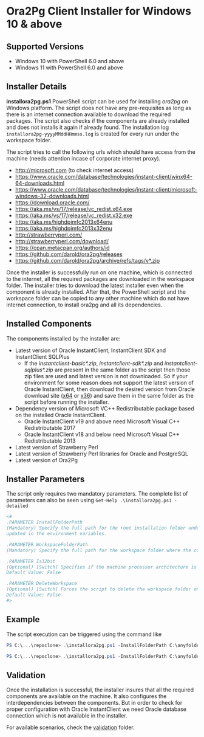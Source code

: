 # Ora2Pg Client Installer for Windows 10 & above

## Supported Versions

- Windows 10 with PowerShell 6.0 and above
- Windows 11 with PowerShell 6.0 and above

## Installer Details

**installora2pg.ps1** PowerShell script can be used for installing _ora2pg_ on Windows platform. The script does not have any pre-requisites as long as there is an internet connection available to download the required packages. The script also checks if the components are already installed and does not installs it again if already found. The installation log ```installora2pg-yyyyMMddHHmmss.log``` is created for every run under the workspace folder.

The script tries to call the following  urls which should have access from the machine (needs attention incase of corporate internet proxy).

- http://microsoft.com (to check internet access)
- https://www.oracle.com/database/technologies/instant-client/winx64-64-downloads.html
- https://www.oracle.com/database/technologies/instant-client/microsoft-windows-32-downloads.html
- https://download.oracle.com/
- https://aka.ms/vs/17/release/vc_redist.x64.exe
- https://aka.ms/vs/17/release/vc_redist.x32.exe
- https://aka.ms/highdpimfc2013x64enu
- https://aka.ms/highdpimfc2013x32enu
- http://strawberryperl.com/
- http://strawberryperl.com/download/
- https://cpan.metacpan.org/authors/id
- https://github.com/darold/ora2pg/releases
- https://github.com/darold/ora2pg/archive/refs/tags/v*.zip

Once the installer is successfully run on one machine, which is connected to the internet, all the required packages are downloaded in the workspace folder. The installer tries to download the latest installer even when the component is already installed. After that, the PowerShell script and the workspace folder can be copied to any other machine which do not have internet connection, to install ora2pg and all its dependencies.

## Installed Components

The components installed by the installer are:

- Latest version of Oracle InstantClient, InstantClient SDK and InstantClient SQLPlus
  - If the _instantclient-basic*.zip_, _instantclient-sdk*.zip_ and _instantclient-sqlplus*.zip_ are present in the same folder as the script then those zip files are used and latest version is not downloaded. So if your environment for some reason does not support the latest version of Oracle InstantClient, then download the desired version from Oracle download site ([x64](https://www.oracle.com/database/technologies/instant-client/winx64-64-downloads.html) or [x36](https://www.oracle.com/database/technologies/instant-client/microsoft-windows-32-downloads.html)) and save them in the same folder as the script before running the installer.
- Dependency version of Microsoft VC++ Redistributable package based on the installed Oracle InstantClient.
  - Oracle InstantClient v19 and above need Microsoft Visual C++ Redistributable 2017
  - Oracle InstantClient v18 and below need Microsoft Visual C++ Redistributable 2013
- Latest version of Strawberry Perl
- Latest version of Strawberry Perl libraries for Oracle and PostgreSQL
- Latest version of Ora2Pg

## Installer Parameters

The script only requires two mandatory parameters. The complete list of parameters can also be seen using ```Get-Help .\installora2pg.ps1 -detailed```

```powershell
<#
.PARAMETER InstallFolderPath
(Mandatory) Specify the full path for the root installation folder under which all the components will be installed. The same paths would be 
updated in the environment variables.

.PARAMETER WorkspaceFolderPath
(Mandatory) Specify the full path for the workspace folder where the component installer packages will be downloaded before installation. If the installer already exists, then it will not be downloaded again.

.PARAMETER Is32bit
(Optional) [Switch] Specifies if the machine processor architecture is 64bit or 32bit. If set then it means machine is 32bit.
Default Value: False

.PARAMETER DeleteWorkspace
(Optional) [Switch] Forces the script to delete the workspace folder on completion (success or failure)
Default Value: False
#>
```

## Example

The script execution can be triggered using the command like

```powershell
PS C:\...\repoclone> .\installora2pg.ps1 -InstallFolderPath C:\anyfolder\Ora2PgInstall -WorkspaceFolderName C:\anyfolder\@download

PS C:\...\repoclone> .\installora2pg.ps1 -InstallFolderPath C:\anyfolder\Ora2PgInstall -WorkspaceFolderName C:\anyfolder\@download -Is32bit -DeleteWorkspace
```

## Validation

Once the installation is successful, the installer insures that all the required components are available on the machine. It also configures the interdependencies between the components. But in order to check for proper configuration with Oracle InstantClient we need Oracle database connection which is not available in the installer.

For available scenarios, check the [validation](validation) folder.
